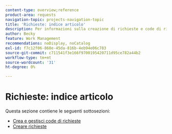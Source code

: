 ```yaml
---
content-type: overview;reference
product-area: requests
navigation-topic: projects-navigation-topic
title: 'Richieste: indice articolo'
description: Per informazioni sulla creazione di richieste e code di richieste, consulta le sezioni seguenti.
author: Becky
feature: Work Management
recommendations: noDisplay, noCatalog
exl-id: f7c12f06-868e-45da-816b-4eb94e06c783
source-git-commit: c711541f3e166f9700195420711d95ce782a44b2
workflow-type: tm+mt
source-wordcount: '31'
ht-degree: 0%

---
```


# Richieste: indice articolo

<!-- Audited: 5/2025 -->

Questa sezione contiene le seguenti sottosezioni:

* [Crea e gestisci code di richieste](../../manage-work/requests/create-and-manage-request-queues/create-manage-request-queues.md)
* [Creare richieste](../../manage-work/requests/create-requests/create-requests.md)
